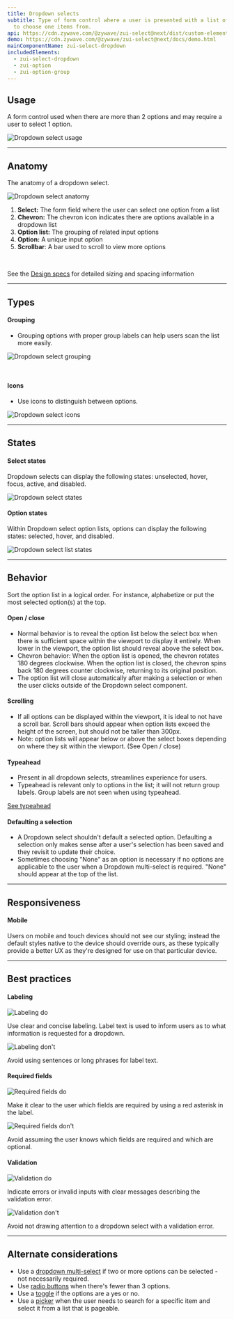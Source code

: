 ```yaml
---
title: Dropdown selects
subtitle: Type of form control where a user is presented with a list of options
  to choose one items from.
api: https://cdn.zywave.com/@zywave/zui-select@next/dist/custom-elements.json
demo: https://cdn.zywave.com/@zywave/zui-select@next/docs/demo.html
mainComponentName: zui-select-dropdown
includedElements:
  - zui-select-dropdown
  - zui-option
  - zui-option-group
---
```

## Usage

A form control used when there are more than 2 options and may require a user to select 1 option.

![Dropdown select usage](/images/select_usage.svg)

---

## Anatomy

The anatomy of a dropdown select.

![Dropdown select anatomy](/images/select_anatomy.svg)

1. **Select:** The form field where the user can select one option from a list
2. **Chevron:** The chevron icon indicates there are options available in a dropdown list
3. **Option list:** The grouping of related input options
4. **Option:** A unique input option
5. **Scrollbar**: A bar used to scroll to view more options 

<br>

See the [Design specs](https://xd.adobe.com/view/ef2f902b-219f-4e41-8bba-2bf079fc5969-ba7c/grid) for detailed sizing and spacing information

---

## Types

#### Grouping

* Grouping options with proper group labels can help users scan the list more easily.

![Dropdown select grouping](/images/select_grouping_specs.svg)

<br>

#### Icons

* Use icons to distinguish between options.

![Dropdown select icons](/images/select_icon_specs.svg)

---

## States

#### Select states

Dropdown selects can display the following states: unselected, hover, focus, active, and disabled.

![Dropdown select states](/images/select_states.svg)

#### Option states

Within Dropdown select option lists, options can display the following states: selected, hover, and disabled.

![Dropdown select list states](/images/select_list_states.svg)

---

## Behavior

Sort the option list in a logical order. For instance, alphabetize or put the most selected option(s) at the top.

#### Open / close

* Normal behavior is to reveal the option list below the select box when there is sufficient space within the viewport to display it entirely. When lower in the viewport, the option list should reveal above the select box.
* Chevron behavior: When the option list is opened, the chevron rotates 180 degrees clockwise. When the option list is closed, the chevron spins back 180 degrees counter clockwise, returning to its original position.
* The option list will close automatically after making a selection or when the user clicks outside of the Dropdown select component.

#### Scrolling

* If all options can be displayed within the viewport, it is ideal to not have a scroll bar. Scroll bars should appear when option lists exceed the height of the screen, but should not be taller than 300px.
* Note: option lists will appear below or above the select boxes depending on where they sit within the viewport. (See Open / close)

#### Typeahead

* Present in all dropdown selects, streamlines experience for users.
* Typeahead is relevant only to options in the list; it will not return group labels. Group labels are not seen when using typeahead.

[See typeahead](/design-system/patterns/typeahead/)

#### Defaulting a selection

* A Dropdown select shouldn't default a selected option. Defaulting a selection only makes sense after a user's selection has been saved and they revisit to update their choice.
* Sometimes choosing "None" as an option is necessary if no options are applicable to the user when a Dropdown multi-select is required. "None" should appear at the top of the list.

---

## Responsiveness

#### Mobile

Users on mobile and touch devices should not see our styling; instead the default styles native to the device should override ours, as these typically provide a better UX as they're designed for use on that particular device.

---

## Best practices

#### Labeling

<docs-grid columns="2">

<div>

![Labeling do](/images/select_bestpractices-–-do.svg)

<docs-do>
Use clear and concise labeling. Label text is used to inform users as to what information is requested for a dropdown. 
</docs-do>

</div>

<div>

![Labeling don't](/images/select_bestpractices-–-donot.svg)

<docs-do-not>
Avoid using sentences or long phrases for label text. 
</docs-do-not>

</div>

</docs-grid>

<docs-spacer>

</docs-spacer>

#### Required fields

<docs-grid columns="2">

<div>

![Required fields do](/images/select_bestpractices-–-do-–-2.svg)

<docs-do>
Make it clear to the user which fields are required by using a red asterisk in the label.
</docs-do>

</div>

<div>

![Required fields don't](/images/select_bestpractices-–-donot-–-2.svg)

<docs-do-not>
Avoid assuming the user knows which fields are required and which are optional.
</docs-do-not>

</div>

</docs-grid>

<docs-spacer>

</docs-spacer>

#### Validation

<docs-grid columns="2">

<div>

![Validation do](/images/select_bestpractices-–-do-–-3.svg)

<docs-do>
Indicate errors or invalid inputs with clear messages describing the validation error.
</docs-do>

</div>

<div>

![Validation don't](/images/select_bestpractices-–-donot-–-3.svg)

<docs-do-not>
Avoid not drawing attention to a dropdown select with a validation error.
</docs-do-not>

</div>

</docs-grid>

<docs-spacer>

</docs-spacer>

---

## Alternate considerations

* Use a [dropdown multi-select](/design-system/components/dropdown-multi-selects/) if two or more options can be selected - not necessarily required.
* Use [radio buttons](/design-system/components/radio-buttons/) when there's fewer than 3 options.
* Use a [toggle](/design-system/components/toggles/) if the options are a yes or no.
* Use a [picker](/design-system/components/pickers/) when the user needs to search for a specific item and select it from a list that is pageable.
